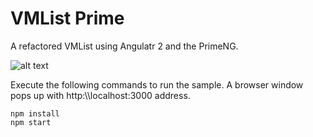 # VMList Prime
A refactored VMList using Angulatr 2 and the PrimeNG.

![alt text](http://www.primefaces.org/images/primeng.png "PrimeNG")

Execute the following commands to run the sample. A browser window pops up with http:\\\\localhost:3000 address.

```
npm install
npm start
```

